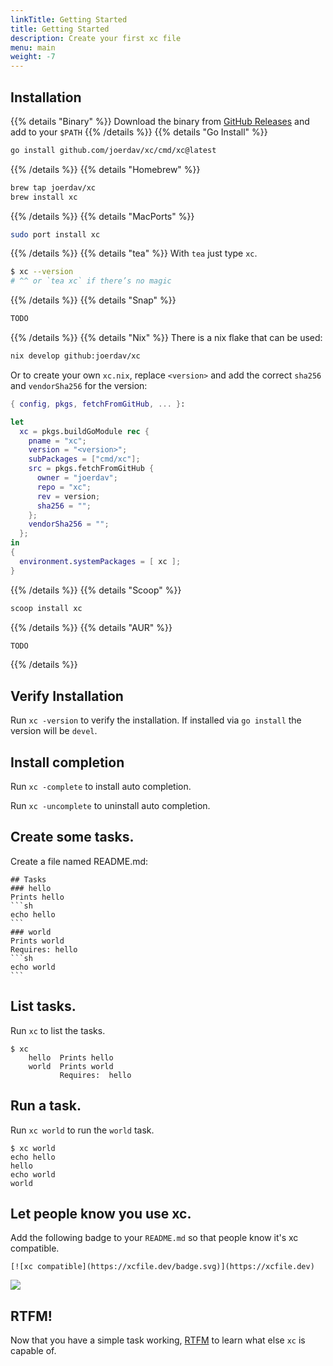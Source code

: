 ```yaml
---
linkTitle: Getting Started
title: Getting Started
description: Create your first xc file
menu: main
weight: -7
---
```


## Installation

{{% details "Binary" %}}
Download the binary from [GitHub Releases](https://github.com/joerdav/xc/releases) and add to your `$PATH`
{{% /details %}}
{{% details "Go Install" %}}
```sh
go install github.com/joerdav/xc/cmd/xc@latest
```
{{% /details %}}
{{% details "Homebrew" %}}
```sh
brew tap joerdav/xc
brew install xc
```
{{% /details %}}
{{% details "MacPorts" %}}
```sh
sudo port install xc
```
{{% /details %}}
{{% details "tea" %}}
With `tea` just type `xc`.
```sh
$ xc --version
# ^^ or `tea xc` if there’s no magic
```
{{% /details %}}
{{% details "Snap" %}}
```sh
TODO
```
{{% /details %}}
{{% details "Nix" %}}
There is a nix flake that can be used:
```sh
nix develop github:joerdav/xc
```
Or to create your own `xc.nix`, replace `<version>` and add the correct `sha256` and `vendorSha256` for the version:
```nix
{ config, pkgs, fetchFromGitHub, ... }:

let
  xc = pkgs.buildGoModule rec {
    pname = "xc";
    version = "<version>";
    subPackages = ["cmd/xc"];
    src = pkgs.fetchFromGitHub {
      owner = "joerdav";
      repo = "xc";
      rev = version;
      sha256 = "";
    };
    vendorSha256 = "";
  };
in
{
  environment.systemPackages = [ xc ];
}
```
{{% /details %}}
{{% details "Scoop" %}}
```sh
scoop install xc
```
{{% /details %}}
{{% details "AUR" %}}
```sh
TODO
```
{{% /details %}}

## Verify Installation

Run `xc -version` to verify the installation.
If installed via `go install` the version will be `devel`.

## Install completion

Run `xc -complete` to install auto completion.

Run `xc -uncomplete` to uninstall auto completion.

## Create some tasks.

Create a file named README.md:

````
## Tasks
### hello
Prints hello
```sh
echo hello
```
### world
Prints world
Requires: hello
```sh
echo world
```
````

## List tasks.

Run `xc` to list the tasks.

```
$ xc
    hello  Prints hello
    world  Prints world
           Requires:  hello
```

## Run a task.

Run `xc world` to run the `world` task.
```
$ xc world
echo hello
hello
echo world
world
```

## Let people know you use xc.

Add the following badge to your `README.md` so that people know it's xc compatible.

```
[![xc compatible](https://xcfile.dev/badge.svg)](https://xcfile.dev)
```

<a href="https://xcfile.dev" alt="xc compatible">
        <img src="/badge.svg" /></a>

## RTFM!

Now that you have a simple task working, [RTFM](/task-syntax/) to learn what else `xc` is capable of.
